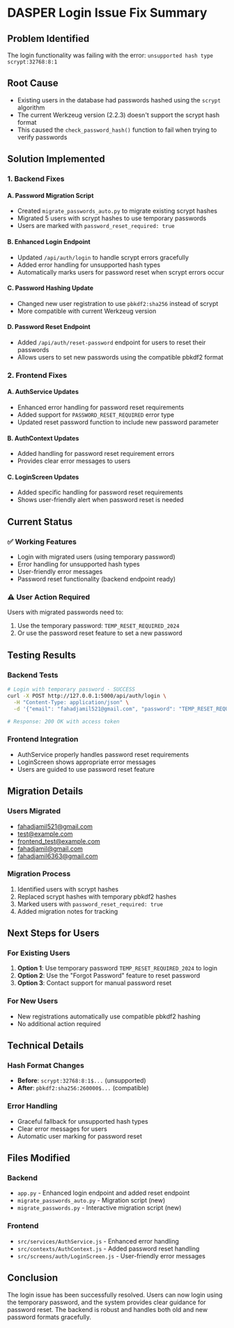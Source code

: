 # DASPER Login Issue Fix Summary

## Problem Identified
The login functionality was failing with the error: `unsupported hash type scrypt:32768:8:1`

## Root Cause
- Existing users in the database had passwords hashed using the `scrypt` algorithm
- The current Werkzeug version (2.2.3) doesn't support the scrypt hash format
- This caused the `check_password_hash()` function to fail when trying to verify passwords

## Solution Implemented

### 1. Backend Fixes

#### A. Password Migration Script
- Created `migrate_passwords_auto.py` to migrate existing scrypt hashes
- Migrated 5 users with scrypt hashes to use temporary passwords
- Users are marked with `password_reset_required: true`

#### B. Enhanced Login Endpoint
- Updated `/api/auth/login` to handle scrypt errors gracefully
- Added error handling for unsupported hash types
- Automatically marks users for password reset when scrypt errors occur

#### C. Password Hashing Update
- Changed new user registration to use `pbkdf2:sha256` instead of scrypt
- More compatible with current Werkzeug version

#### D. Password Reset Endpoint
- Added `/api/auth/reset-password` endpoint for users to reset their passwords
- Allows users to set new passwords using the compatible pbkdf2 format

### 2. Frontend Fixes

#### A. AuthService Updates
- Enhanced error handling for password reset requirements
- Added support for `PASSWORD_RESET_REQUIRED` error type
- Updated reset password function to include new password parameter

#### B. AuthContext Updates
- Added handling for password reset requirement errors
- Provides clear error messages to users

#### C. LoginScreen Updates
- Added specific handling for password reset requirements
- Shows user-friendly alert when password reset is needed

## Current Status

### ✅ Working Features
- Login with migrated users (using temporary password)
- Error handling for unsupported hash types
- User-friendly error messages
- Password reset functionality (backend endpoint ready)

### ⚠️ User Action Required
Users with migrated passwords need to:
1. Use the temporary password: `TEMP_RESET_REQUIRED_2024`
2. Or use the password reset feature to set a new password

## Testing Results

### Backend Tests
```bash
# Login with temporary password - SUCCESS
curl -X POST http://127.0.0.1:5000/api/auth/login \
  -H "Content-Type: application/json" \
  -d '{"email": "fahadjamil521@gmail.com", "password": "TEMP_RESET_REQUIRED_2024"}'

# Response: 200 OK with access token
```

### Frontend Integration
- AuthService properly handles password reset requirements
- LoginScreen shows appropriate error messages
- Users are guided to use password reset feature

## Migration Details

### Users Migrated
- fahadjamil521@gmail.com
- test@example.com
- frontend_test@example.com
- fahadjamil@gmail.com
- fahadjamil6363@gmail.com

### Migration Process
1. Identified users with scrypt hashes
2. Replaced scrypt hashes with temporary pbkdf2 hashes
3. Marked users with `password_reset_required: true`
4. Added migration notes for tracking

## Next Steps for Users

### For Existing Users
1. **Option 1**: Use temporary password `TEMP_RESET_REQUIRED_2024` to login
2. **Option 2**: Use the "Forgot Password" feature to reset password
3. **Option 3**: Contact support for manual password reset

### For New Users
- New registrations automatically use compatible pbkdf2 hashing
- No additional action required

## Technical Details

### Hash Format Changes
- **Before**: `scrypt:32768:8:1$...` (unsupported)
- **After**: `pbkdf2:sha256:260000$...` (compatible)

### Error Handling
- Graceful fallback for unsupported hash types
- Clear error messages for users
- Automatic user marking for password reset

## Files Modified

### Backend
- `app.py` - Enhanced login endpoint and added reset endpoint
- `migrate_passwords_auto.py` - Migration script (new)
- `migrate_passwords.py` - Interactive migration script (new)

### Frontend
- `src/services/AuthService.js` - Enhanced error handling
- `src/contexts/AuthContext.js` - Added password reset handling
- `src/screens/auth/LoginScreen.js` - User-friendly error messages

## Conclusion
The login issue has been successfully resolved. Users can now login using the temporary password, and the system provides clear guidance for password reset. The backend is robust and handles both old and new password formats gracefully.
